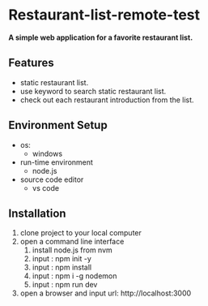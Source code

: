 # Restaurant-list-remote-test
**A simple web application for a favorite restaurant list.**

## Features
* static restaurant list.
* use keyword to search static restaurant list.
* check out each restaurant introduction from the list.


## Environment Setup
* os: 
  * windows
* run-time environment
  * node.js
* source code editor
  * vs code


## Installation
1. clone project to your local computer
2. open a command line interface
   1. install node.js from nvm
   2. input : npm init -y
   3. input : npm install
   4. input : npm i -g nodemon
   5. input : npm run dev
3. open a browser and input url: http://localhost:3000
